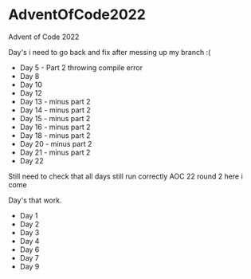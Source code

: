 # AdventOfCode2022
Advent of Code 2022

Day's i need to go back and fix after messing up my branch :( 
- Day 5 - Part 2 throwing compile error   
- Day 8
- Day 10 
- Day 12 
- Day 13 - minus part 2 
- Day 14 - minus part 2 
- Day 15 - minus part 2 
- Day 16 - minus part 2 
- Day 18 - minus part 2 
- Day 20 - minus part 2 
- Day 21 - minus part 2 
- Day 22

Still need to check that all days still run correctly AOC 22 round 2 here i come 

Day's that work.
- Day 1 
- Day 2
- Day 3 
- Day 4
- Day 6 
- Day 7 
- Day 9
